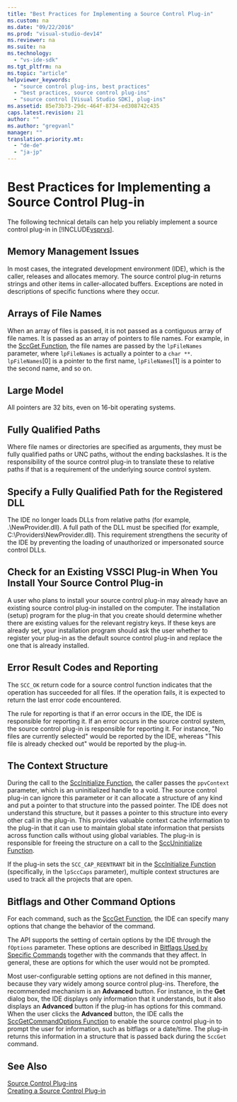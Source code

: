 ```yaml
---
title: "Best Practices for Implementing a Source Control Plug-in"
ms.custom: na
ms.date: "09/22/2016"
ms.prod: "visual-studio-dev14"
ms.reviewer: na
ms.suite: na
ms.technology: 
  - "vs-ide-sdk"
ms.tgt_pltfrm: na
ms.topic: "article"
helpviewer_keywords: 
  - "source control plug-ins, best practices"
  - "best practices, source control plug-ins"
  - "source control [Visual Studio SDK], plug-ins"
ms.assetid: 85e73b73-29dc-464f-8734-ed308742c435
caps.latest.revision: 21
author: ""
ms.author: "gregvanl"
manager: ""
translation.priority.mt: 
  - "de-de"
  - "ja-jp"
---
```

# Best Practices for Implementing a Source Control Plug-in
The following technical details can help you reliably implement a source control plug-in in [!INCLUDE[vsprvs](../vs140/includes/vsprvs_md.md)].  
  
## Memory Management Issues  
 In most cases, the integrated development environment (IDE), which is the caller, releases and allocates memory. The source control plug-in returns strings and other items in caller-allocated buffers. Exceptions are noted in descriptions of specific functions where they occur.  
  
## Arrays of File Names  
 When an array of files is passed, it is not passed as a contiguous array of file names. It is passed as an array of pointers to file names. For example, in the [SccGet Function](../vs140/sccget-function.md), the file names are passed by the `lpFileNames` parameter, where `lpFileNames` is actually a pointer to a `char **`. `lpFileNames`[0] is a pointer to the first name, `lpFileNames`[1] is a pointer to the second name, and so on.  
  
## Large Model  
 All pointers are 32 bits, even on 16-bit operating systems.  
  
## Fully Qualified Paths  
 Where file names or directories are specified as arguments, they must be fully qualified paths or UNC paths, without the ending backslashes. It is the responsibility of the source control plug-in to translate these to relative paths if that is a requirement of the underlying source control system.  
  
## Specify a Fully Qualified Path for the Registered DLL  
 The IDE no longer loads DLLs from relative paths (for example, .\NewProvider.dll). A full path of the DLL must be specified (for example, C:\Providers\NewProvider.dll). This requirement strengthens the security of the IDE by preventing the loading of unauthorized or impersonated source control DLLs.  
  
## Check for an Existing VSSCI Plug-in When You Install Your Source Control Plug-in  
 A user who plans to install your source control plug-in may already have an existing source control plug-in installed on the computer. The installation (setup) program for the plug-in that you create should determine whether there are existing values for the relevant registry keys. If these keys are already set, your installation program should ask the user whether to register your plug-in as the default source control plug-in and replace the one that is already installed.  
  
## Error Result Codes and Reporting  
 The `SCC_OK` return code for a source control function indicates that the operation has succeeded for all files. If the operation fails, it is expected to return the last error code encountered.  
  
 The rule for reporting is that if an error occurs in the IDE, the IDE is responsible for reporting it. If an error occurs in the source control system, the source control plug-in is responsible for reporting it. For instance, "No files are currently selected" would be reported by the IDE, whereas "This file is already checked out" would be reported by the plug-in.  
  
## The Context Structure  
 During the call to the [SccInitialize Function](../vs140/sccinitialize-function.md), the caller passes the `ppvContext` parameter, which is an uninitialized handle to a void. The source control plug-in can ignore this parameter or it can allocate a structure of any kind and put a pointer to that structure into the passed pointer. The IDE does not understand this structure, but it passes a pointer to this structure into every other call in the plug-in. This provides valuable context cache information to the plug-in that it can use to maintain global state information that persists across function calls without using global variables. The plug-in is responsible for freeing the structure on a call to the [SccUninitialize Function](../vs140/sccuninitialize-function.md).  
  
 If the plug-in sets the `SCC_CAP_REENTRANT` bit in the [SccInitialize Function](../vs140/sccinitialize-function.md) (specifically, in the `lpSccCaps` parameter), multiple context structures are used to track all the projects that are open.  
  
## Bitflags and Other Command Options  
 For each command, such as the [SccGet Function](../vs140/sccget-function.md), the IDE can specify many options that change the behavior of the command.  
  
 The API supports the setting of certain options by the IDE through the `fOptions` parameter. These options are described in [Bitflags Used by Specific Commands](../vs140/bitflags-used-by-specific-commands.md) together with the commands that they affect. In general, these are options for which the user would not be prompted.  
  
 Most user-configurable setting options are not defined in this manner, because they vary widely among source control plug-ins. Therefore, the recommended mechanism is an **Advanced** button. For instance, in the **Get** dialog box, the IDE displays only information that it understands, but it also displays an **Advanced** button if the plug-in has options for this command. When the user clicks the **Advanced** button, the IDE calls the [SccGetCommandOptions Function](../vs140/sccgetcommandoptions-function.md) to enable the source control plug-in to prompt the user for information, such as bitflags or a date/time. The plug-in returns this information in a structure that is passed back during the `SccGet` command.  
  
## See Also  
 [Source Control Plug-ins](../vs140/source-control-plug-ins.md)   
 [Creating a Source Control Plug-in](../vs140/creating-a-source-control-plug-in.md)